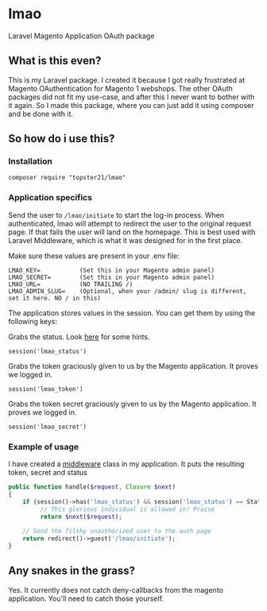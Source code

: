 # lmao
Laravel Magento Application OAuth package

## What is this even?
This is my Laravel package. I created it because I got really frustrated at Magento OAuthentication for Magento 1 webshops.
The other OAuth packages did not fit my use-case, and after this I never want to bother with it again. So I made this package, where you can just
add it using composer and be done with it.


## So how do i use this?

### Installation
```
composer require "topster21/lmao"
```
### Application specifics
Send the user to `/lmao/initiate` to start the log-in process.
When authenticated, lmao will attempt to redirect the user to the original request page. If that fails the user will land on the homepage.
This is best used with Laravel Middleware, which is what it was designed for in the first place.

Make sure these values are present in your .env file:
```
LMAO_KEY=           (Set this in your Magento admin panel)
LMAO_SECRET=        (Set this in your Magento admin panel)
LMAO_URL=           (NO TRAILING /)
LMAO_ADMIN_SLUG=    (Optional, when your /admin/ slug is different, set it here. NO / in this)
```

The application stores values in the session. You can get them by using the following keys:


Grabs the status. Look [here](https://github.com/topster21/lmao/blob/develop/lmao/src/Status.php) for some hints.

`session('lmao_status') `

Grabs the token graciously given to us by the Magento application. It proves we logged in.

`session('lmao_token') `

Grabs the token secret graciously given to us by the Magento application. It proves we logged in.

`session('lmao_secret') `


### Example of usage
I have created a [middleware](https://laravel.com/docs/5.4/middleware#defining-middleware) class in my application. 
It puts the resulting token, secret and status

```php
public function handle($request, Closure $next)
{
    if (session()->has('lmao_status') && session('lmao_status') == Status::HAS_ACCESSTOKEN)
         // This glorious individual is allowed in! Praise
         return $next($request);
         
    // Send the filthy unauthorized user to the auth page
    return redirect()->guest('/lmao/initiate');
}
```


## Any snakes in the grass?
Yes. It currently does not catch deny-callbacks from the magento application. You'll need to catch those yourself.
